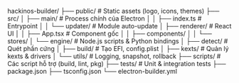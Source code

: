hackinos-builder/
├── public/           # Static assets (logo, icons, themes)
├── src/
│   ├── main/         # Process chính của Electron
│   │   ├── index.ts  # Entrypoint
│   │   └── updater/   # Module auto-update
│   ├── renderer/     # React UI
│   │   ├── App.tsx    # Component gốc
│   │   ├── components/
│   │   └── stores/
│   └── engine/       # Node.js scripts & Python bindings
│       ├── detect/   # Quét phần cứng
│       ├── build/    # Tạo EFI, config.plist
│       ├── kexts/    # Quản lý kexts & drivers
│       └── utils/    # Logging, snapshot, rollback
├── scripts/          # Các script hỗ trợ (build, lint, pkg)
├── tests/            # Unit & integration tests
├── package.json
├── tsconfig.json
└── electron-builder.yml
